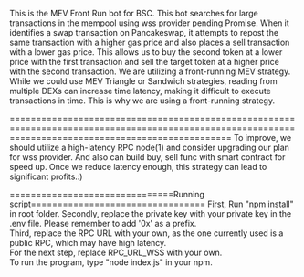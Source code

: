 This is the MEV Front Run bot for BSC. 
This bot searches for large transactions in the mempool using wss provider pending Promise. 
When it identifies a swap transaction on Pancakeswap, it attempts to repost the same transaction with a higher gas price and also places a sell transaction with a lower gas price. 
This allows us to buy the second token at a lower price with the first transaction and sell the target token at a higher price with the second transaction. 
We are utilizing a front-running MEV strategy. 
While we could use MEV Triangle or Sandwich strategies, reading from multiple DEXs can increase time latency, making it difficult to execute transactions in time. 
This is why we are using a front-running strategy. 

======================================================================================================================================================
To improve, we should utilize a high-latency RPC node(1) and consider upgrading our plan for wss provider.
And also can build buy, sell func with smart contract for speed up.
Once we reduce latency enough, this strategy can lead to significant profits.:)


===============================Running script=================================
First, Run "npm install" in root folder.
Secondly, replace the private key with your private key in the .env file. Please remember to add '0x' as a prefix.  
Third, replace the RPC URL with your own, as the one currently used is a public RPC, which may have high latency.  
For the next step, replace RPC_URL_WSS with your own.  
To run the program, type "node index.js" in your npm.

